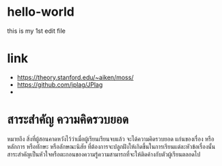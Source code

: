 # hello-world
this is my 1st edit file


# link
* https://theory.stanford.edu/~aiken/moss/
* https://github.com/jplag/JPlag
* 

# สาระสำคัญ ความคิดรวบยอด 
หมายถึง สิ่งที่ผู้สอนคาดหวังไว้ว่าเมื่อผู้เรียนเรียนจบแล้ว จะได้ความคิดรวบยอด แก่นของเรื่อง หรือหลักการ หรือทักษะ หรือลักษณะนิสัย ที่ต้องการจะปลูกฝังให้เกิดขึ้นในการเรียนแต่ละหัวข้อเรื่องนั้น สาระสำคัญเป็นหัวใจหรือตะกอนของความรู้ความสามารถที่จะให้ติดค้างกับตัวผู้เรียนตลอดไป
